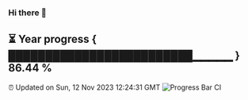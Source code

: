 ### Hi there 👋
⏳ Year progress { █████████████████████████▁▁▁▁▁ } 86.44 %
---
⏰ Updated on Sun, 12 Nov 2023 12:24:31 GMT
![Progress Bar CI](https://github.com/liununu/liununu/workflows/Progress%20Bar%20CI/badge.svg)
